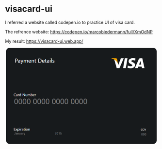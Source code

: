 # visacard-ui

I referred a website called codepen.io to practice UI of visa card.

The refrence website: https://codepen.io/marcobiedermann/full/XmOdNP

My result: https://visacard-ui.web.app/

![](./screenshots/visacard.png)
